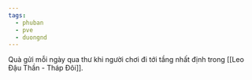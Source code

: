 ```yaml
---
tags:
  - phuban
  - pve
  - duongnd
---
```

Quà gửi mỗi ngày qua thư khi người chơi đi tới tầng nhất định trong [[Leo Đậu Thần - Tháp Đôi]].